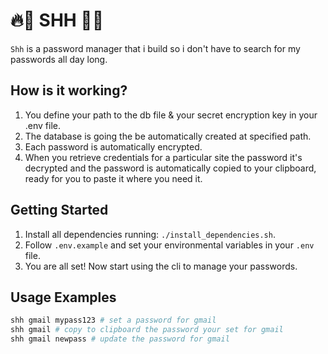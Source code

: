 # 🔥🤫 SHH 🤫🔥

`Shh` is a password manager that i build so i don't have to search for my passwords all day long.

## How is it working?

1. You define your path to the db file & your secret encryption key in your .env file.
2. The database is going the be automatically created at specified path.
3. Each password is automatically encrypted.
4. When you retrieve credentials for a particular site the password it's decrypted and the password is automatically copied to your clipboard, ready for you to paste it where you need it.

## Getting Started

1. Install all dependencies running: `./install_dependencies.sh`.
2. Follow `.env.example` and set your environmental variables in your `.env` file.
3. You are all set! Now start using the cli to manage your passwords.

## Usage Examples

```bash
shh gmail mypass123 # set a password for gmail
shh gmail # copy to clipboard the password your set for gmail
shh gmail newpass # update the password for gmail
```
